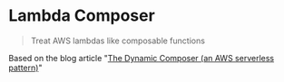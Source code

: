 # Lambda Composer

> Treat AWS lambdas like composable functions

Based on the blog article "[The Dynamic Composer (an AWS serverless pattern)](https://www.jeremydaly.com/the-dynamic-composer-an-aws-serverless-pattern/)"
